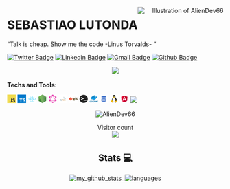 <p align="right">
    <img align="right" src="https://lutonda.github.io/assets/images/logo.png" alt="Illustration of AlienDev66" width=200px/>
</p>

# SEBASTIAO LUTONDA
“Talk is cheap. Show me the code -Linus Torvalds- ”

[![Twitter Badge](https://img.shields.io/badge/-@lutonda-00acee?style=flat-square&labelColor=white&logo=twitter&logoColor=00acee&link=https://twitter.com/Luthonda)](https://twitter.com/Luthonda)
[![Linkedin Badge](https://img.shields.io/badge/-Sebastiao%20Lutonda-0e76a8?style=flat-square&labelColor=white&logo=Linkedin&logoColor=0e76a8&link=https://www.linkedin.com/in/luthonda)](https://www.linkedin.com/in/luthonda)
[![Gmail Badge](https://img.shields.io/badge/-lutonda@gmail.com-C71610?style=flat-square&labelColor=white&logo=Gmail&logoColor=C71610&link=mailto:lutonda@gmail.com)](mailto:p.lutonda@gmail.com)
[![Github Badge](https://img.shields.io/badge/-Sebastiao%20Lutonda-000000?style=flat-square&labelColor=white&logo=Github&logoColor=000000&link=https://lutonda.github.io)](https://lutonda.github.io)



<!-- thropy -->
<p align="center">
<a href="https://lutonda.github.io">
    <p align="center">
        <img src="https://github-profile-trophy.vercel.app/?username=lutonda&column=10&theme=dracula" />
    </p>
</a>
</p>
<!--
**AlienDev66/AlienDev66** is a ✨ _special_ ✨ repository because its `README.md` (this file) appears on your GitHub profile.
-->


**Techs and Tools:**

<code><img height="20" src="https://raw.githubusercontent.com/github/explore/80688e429a7d4ef2fca1e82350fe8e3517d3494d/topics/javascript/javascript.png"></code>
<code><img height="20" src="https://raw.githubusercontent.com/github/explore/80688e429a7d4ef2fca1e82350fe8e3517d3494d/topics/typescript/typescript.png"></code>
<code><img height="20" src="https://raw.githubusercontent.com/github/explore/80688e429a7d4ef2fca1e82350fe8e3517d3494d/topics/react/react.png"></code>
<code><img height="20" src="https://raw.githubusercontent.com/github/explore/80688e429a7d4ef2fca1e82350fe8e3517d3494d/topics/nodejs/nodejs.png"></code>
<code><img height="20" src="https://raw.githubusercontent.com/github/explore/5c058a388828bb5fde0bcafd4bc867b5bb3f26f3/topics/graphql/graphql.png"></code>
<code><img height="20" src="https://raw.githubusercontent.com/github/explore/80688e429a7d4ef2fca1e82350fe8e3517d3494d/topics/mysql/mysql.png"></code>
<code><img height="20" src="https://raw.githubusercontent.com/github/explore/80688e429a7d4ef2fca1e82350fe8e3517d3494d/topics/git/git.png"></code>
<code><img height="20" src="https://raw.githubusercontent.com/github/explore/80688e429a7d4ef2fca1e82350fe8e3517d3494d/topics/terminal/terminal.png"></code>
<code><img height="20" src="https://raw.githubusercontent.com/github/explore/80688e429a7d4ef2fca1e82350fe8e3517d3494d/topics/docker/docker.png"></code>
<code><img height="20" src="https://raw.githubusercontent.com/github/explore/80688e429a7d4ef2fca1e82350fe8e3517d3494d/topics/sql/sql.png"></code>
<code><img height="20" src="https://raw.githubusercontent.com/github/explore/80688e429a7d4ef2fca1e82350fe8e3517d3494d/topics/linux/linux.png"></code>
<code><img height="20" src="https://raw.githubusercontent.com/github/explore/80688e429a7d4ef2fca1e82350fe8e3517d3494d/topics/angular/angular.png"></code>
<code><img height="20" src="https://raw.githubusercontent.com/github/explore/80688e429a7d4ef2fca1e82350fe8e3517d3494d/topics/jwt/jwt.png"></code>

<p align="center"><img src="https://komarev.com/ghpvc/?username=lutonda" alt="AlienDev66" /> </p>


<p align="center"> 
  Visitor count<br>
  <img src="https://profile-counter.glitch.me/lutonda/count.svg" />
</p>

<h2 align="center">Stats 💻</h2>
<!-- status codes -->

<a align="center" href="https://lutonda.github.io">
    <p align="center">
        <img src="https://github-readme-stats.vercel.app/api?username=lutonda&show_icons=true&theme=dracula" alt="my_github_stats" height="170" />&nbsp;
        <img src="https://github-readme-stats.vercel.app/api/top-langs/?username=lutonda&layout=compact&theme=dracula" alt="languages" height="170">
    </p>
</a>


